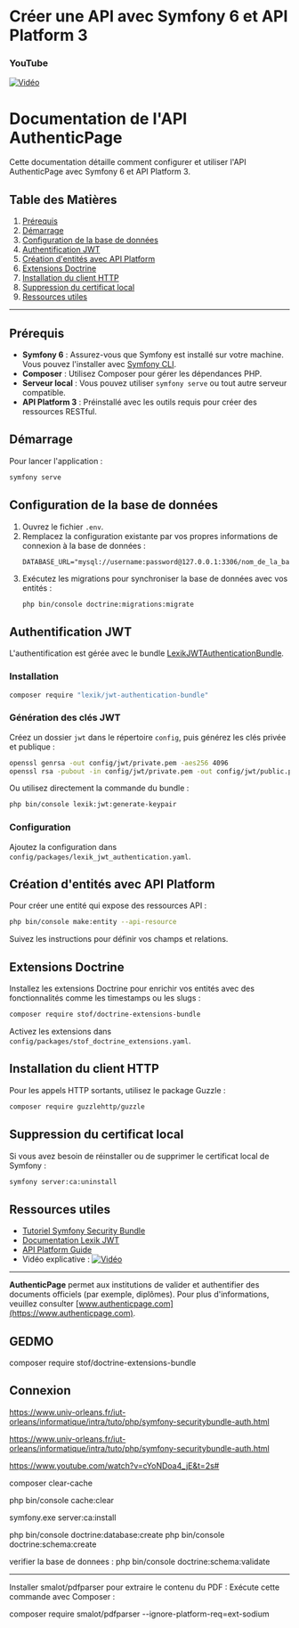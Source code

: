 # Créer une API avec Symfony 6 et API Platform 3
 
### YouTube

[![Vidéo](https://i3.ytimg.com/vi/cYoNDoa4_jE/maxresdefault.jpg)](https://www.youtube.com/watch?v=cYoNDoa4_jE)



# Documentation de l'API AuthenticPage

Cette documentation détaille comment configurer et utiliser l'API AuthenticPage avec Symfony 6 et API Platform 3.

## Table des Matières
1. [Prérequis](#prérequis)
2. [Démarrage](#démarrage)
3. [Configuration de la base de données](#configuration-de-la-base-de-données)
4. [Authentification JWT](#authentification-jwt)
5. [Création d'entités avec API Platform](#creation-dentites-avec-api-platform)
6. [Extensions Doctrine](#extensions-doctrine)
7. [Installation du client HTTP](#installation-du-client-http)
8. [Suppression du certificat local](#suppression-du-certificat-local)
9. [Ressources utiles](#ressources-utiles)

---

## Prérequis
- **Symfony 6** : Assurez-vous que Symfony est installé sur votre machine. Vous pouvez l'installer avec [Symfony CLI](https://symfony.com/download).
- **Composer** : Utilisez Composer pour gérer les dépendances PHP.
- **Serveur local** : Vous pouvez utiliser `symfony serve` ou tout autre serveur compatible.
- **API Platform 3** : Préinstallé avec les outils requis pour créer des ressources RESTful.

## Démarrage
Pour lancer l'application :
```bash
symfony serve
```

## Configuration de la base de données
1. Ouvrez le fichier `.env`.
2. Remplacez la configuration existante par vos propres informations de connexion à la base de données :
   ```env
   DATABASE_URL="mysql://username:password@127.0.0.1:3306/nom_de_la_base"
   ```
3. Exécutez les migrations pour synchroniser la base de données avec vos entités :
   ```bash
   php bin/console doctrine:migrations:migrate
   ```

## Authentification JWT
L'authentification est gérée avec le bundle [LexikJWTAuthenticationBundle](https://github.com/lexik/LexikJWTAuthenticationBundle).

### Installation
```bash
composer require "lexik/jwt-authentication-bundle"
```

### Génération des clés JWT
Créez un dossier `jwt` dans le répertoire `config`, puis générez les clés privée et publique :
```bash
openssl genrsa -out config/jwt/private.pem -aes256 4096
openssl rsa -pubout -in config/jwt/private.pem -out config/jwt/public.pem
```

Ou utilisez directement la commande du bundle :
```bash
php bin/console lexik:jwt:generate-keypair
```

### Configuration
Ajoutez la configuration dans `config/packages/lexik_jwt_authentication.yaml`.

## Création d'entités avec API Platform
Pour créer une entité qui expose des ressources API :
```bash
php bin/console make:entity --api-resource
```
Suivez les instructions pour définir vos champs et relations.

## Extensions Doctrine
Installez les extensions Doctrine pour enrichir vos entités avec des fonctionnalités comme les timestamps ou les slugs :
```bash
composer require stof/doctrine-extensions-bundle
```
Activez les extensions dans `config/packages/stof_doctrine_extensions.yaml`.

## Installation du client HTTP
Pour les appels HTTP sortants, utilisez le package Guzzle :
```bash
composer require guzzlehttp/guzzle
```

## Suppression du certificat local
Si vous avez besoin de réinstaller ou de supprimer le certificat local de Symfony :
```bash
symfony server:ca:uninstall
```

## Ressources utiles
- [Tutoriel Symfony Security Bundle](https://www.univ-orleans.fr/iut-orleans/informatique/intra/tuto/php/symfony-securitybundle-auth.html)
- [Documentation Lexik JWT](https://github.com/lexik/LexikJWTAuthenticationBundle/blob/2.x/Resources/doc/index.rst#id15)
- [API Platform Guide](https://api-platform.com/docs/distribution)
- Vidéo explicative : [![Vidéo](https://i3.ytimg.com/vi/cYoNDoa4_jE/maxresdefault.jpg)](https://www.youtube.com/watch?v=cYoNDoa4_jE)

---

**AuthenticPage** permet aux institutions de valider et authentifier des documents officiels (par exemple, diplômes). Pour plus d'informations, veuillez consulter [www.authenticpage.com](https://www.authenticpage.com).




## GEDMO

composer require stof/doctrine-extensions-bundle

## Connexion 
https://www.univ-orleans.fr/iut-orleans/informatique/intra/tuto/php/symfony-securitybundle-auth.html



https://www.univ-orleans.fr/iut-orleans/informatique/intra/tuto/php/symfony-securitybundle-auth.html


https://www.youtube.com/watch?v=cYoNDoa4_jE&t=2s#




composer clear-cache

php bin/console cache:clear


<!-- install certificat -->

symfony.exe server:ca:install

php bin/console doctrine:database:create
 php bin/console doctrine:schema:create  

 verifier la base de donnees : php bin/console doctrine:schema:validate


-----------------------------------------

Installer smalot/pdfparser pour extraire le contenu du PDF :
Exécute cette commande avec Composer :

 composer require smalot/pdfparser --ignore-platform-req=ext-sodium
